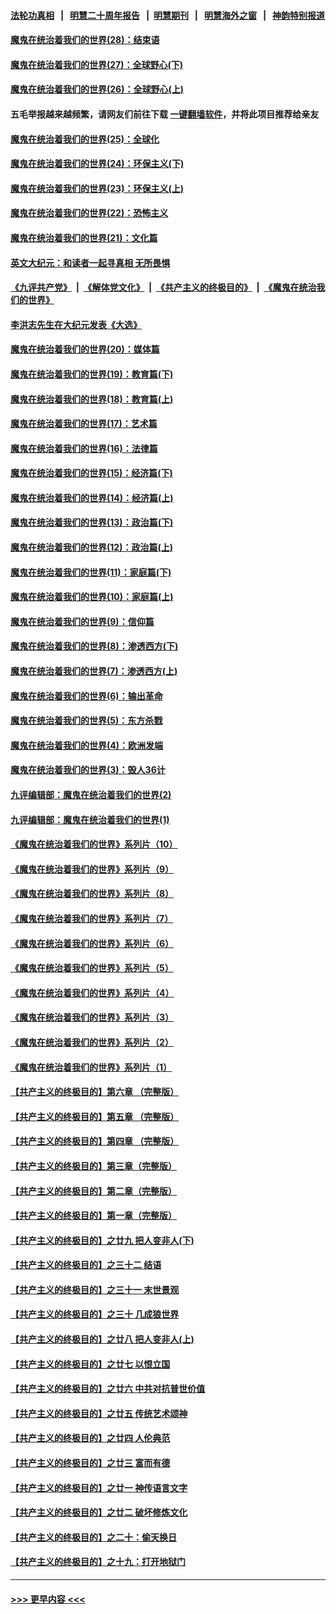 #### [法轮功真相](https://github.com/gfw-breaker/truth/blob/master/README.md?t=0) &nbsp;&nbsp;|&nbsp;&nbsp; [明慧二十周年报告](https://github.com/gfw-breaker/mh-reports/blob/master/README.md?t=0) &nbsp;&nbsp;|&nbsp;&nbsp;[明慧期刊](https://github.com/gfw-breaker/mh-qikan) &nbsp;&nbsp;|&nbsp;&nbsp; [明慧海外之窗](https://github.com/gfw-breaker/mh-news/blob/master/README.md?t=0) &nbsp;&nbsp;|&nbsp;&nbsp; [神韵特别报道](https://github.com/gfw-breaker/mh-news/blob/master/shenyun.md?t=0)
#### [魔鬼在统治着我们的世界(28)：结束语](../pages/nsc422/n10936246.md?t=06131451) 
#### [魔鬼在统治着我们的世界(27)：全球野心(下)](../pages/nsc422/n10928319.md?t=06131451) 
#### [魔鬼在统治着我们的世界(26)：全球野心(上)](../pages/nsc422/n10900318.md?t=06131451) 
#### 五毛举报越来越频繁，请网友们前往下载 [一键翻墙软件](https://github.com/gfw-breaker/ssr-accounts)，并将此项目推荐给亲友
#### [魔鬼在统治着我们的世界(25)：全球化](../pages/nsc422/n10788205.md?t=06131451) 
#### [魔鬼在统治着我们的世界(24)：环保主义(下)](../pages/nsc422/n10695307.md?t=06131451) 
#### [魔鬼在统治着我们的世界(23)：环保主义(上)](../pages/nsc422/n10688613.md?t=06131451) 
#### [魔鬼在统治着我们的世界(22)：恐怖主义](../pages/nsc422/n10614727.md?t=06131451) 
#### [魔鬼在统治着我们的世界(21)：文化篇](../pages/nsc422/n10597706.md?t=06131451) 
#### [英文大纪元：和读者一起寻真相 无所畏惧](../pages/nsc422/n12542027.md?t=06131451) 
#### [《九评共产党》](https://github.com/begood0513/9ping.md/blob/master/README.md) &nbsp;|&nbsp; [《解体党文化》](../../../../jtdwh.md/blob/master/README.md)  &nbsp;|&nbsp; [《共产主义的终极目的》](../../../../gczydzjmd.md/blob/master/README.md) &nbsp;|&nbsp; [《魔鬼在统治我们的世界》](../../../../mgztzwmdsj.md/blob/master/README.md) 
#### [李洪志先生在大纪元发表《大选》](../pages/nsc422/n12534746.md?t=06131451) 
#### [魔鬼在统治着我们的世界(20)：媒体篇](../pages/nsc422/n10586579.md?t=06131451) 
#### [魔鬼在统治着我们的世界(19)：教育篇(下)](../pages/nsc422/n10564808.md?t=06131451) 
#### [魔鬼在统治着我们的世界(18)：教育篇(上)](../pages/nsc422/n10526970.md?t=06131451) 
#### [魔鬼在统治着我们的世界(17)：艺术篇](../pages/nsc422/n10499093.md?t=06131451) 
#### [魔鬼在统治着我们的世界(16)：法律篇](../pages/nsc422/n10485969.md?t=06131451) 
#### [魔鬼在统治着我们的世界(15)：经济篇(下)](../pages/nsc422/n10469975.md?t=06131451) 
#### [魔鬼在统治着我们的世界(14)：经济篇(上)](../pages/nsc422/n10457370.md?t=06131451) 
#### [魔鬼在统治着我们的世界(13)：政治篇(下)](../pages/nsc422/n10448270.md?t=06131451) 
#### [魔鬼在统治着我们的世界(12)：政治篇(上)](../pages/nsc422/n10444576.md?t=06131451) 
#### [魔鬼在统治着我们的世界(11)：家庭篇(下)](../pages/nsc422/n10440961.md?t=06131451) 
#### [魔鬼在统治着我们的世界(10)：家庭篇(上)](../pages/nsc422/n10435448.md?t=06131451) 
#### [魔鬼在统治着我们的世界(9)：信仰篇](../pages/nsc422/n10432159.md?t=06131451) 
#### [魔鬼在统治着我们的世界(8)：渗透西方(下)](../pages/nsc422/n10429603.md?t=06131451) 
#### [魔鬼在统治着我们的世界(7)：渗透西方(上)](../pages/nsc422/n10426013.md?t=06131451) 
#### [魔鬼在统治着我们的世界(6)：输出革命](../pages/nsc422/n10421536.md?t=06131451) 
#### [魔鬼在统治着我们的世界(5)：东方杀戮](../pages/nsc422/n10417707.md?t=06131451) 
#### [魔鬼在统治着我们的世界(4)：欧洲发端](../pages/nsc422/n10414890.md?t=06131451) 
#### [魔鬼在统治着我们的世界(3)：毁人36计](../pages/nsc422/n10411583.md?t=06131451) 
#### [九评编辑部：魔鬼在统治着我们的世界(2)](../pages/nsc422/n10410036.md?t=06131451) 
#### [九评编辑部：魔鬼在统治着我们的世界(1)](../pages/nsc422/n10406825.md?t=06131451) 
#### [《魔鬼在统治着我们的世界》系列片（10）](../pages/nsc422/n12292670.md?t=06131451) 
#### [《魔鬼在统治着我们的世界》系列片（9）](../pages/nsc422/n12290859.md?t=06131451) 
#### [《魔鬼在统治着我们的世界》系列片（8）](../pages/nsc422/n12287445.md?t=06131451) 
#### [《魔鬼在统治着我们的世界》系列片（7）](../pages/nsc422/n12283425.md?t=06131451) 
#### [《魔鬼在统治着我们的世界》系列片（6）](../pages/nsc422/n12282314.md?t=06131451) 
#### [《魔鬼在统治着我们的世界》系列片（5）](../pages/nsc422/n12281419.md?t=06131451) 
#### [《魔鬼在统治着我们的世界》系列片（4）](../pages/nsc422/n12274024.md?t=06131451) 
#### [《魔鬼在统治着我们的世界》系列片（3）](../pages/nsc422/n12271322.md?t=06131451) 
#### [《魔鬼在统治着我们的世界》系列片（2）](../pages/nsc422/n12269049.md?t=06131451) 
#### [《魔鬼在统治着我们的世界》系列片（1）](../pages/nsc422/n12267575.md?t=06131451) 
#### [【共产主义的终极目的】第六章 （完整版）](../pages/nsc422/n11428913.md?t=06131451) 
#### [【共产主义的终极目的】第五章 （完整版）](../pages/nsc422/n11428912.md?t=06131451) 
#### [【共产主义的终极目的】第四章 （完整版）](../pages/nsc422/n11428907.md?t=06131451) 
#### [【共产主义的终极目的】第三章（完整版）](../pages/nsc422/n11428848.md?t=06131451) 
#### [【共产主义的终极目的】第二章（完整版）](../pages/nsc422/n11428831.md?t=06131451) 
#### [【共产主义的终极目的】第一章（完整版）](../pages/nsc422/n11417651.md?t=06131451) 
#### [【共产主义的终极目的】之廿九 把人变非人(下)](../pages/nsc422/n11344140.md?t=06131451) 
#### [【共产主义的终极目的】之三十二 结语](../pages/nsc422/n11360535.md?t=06131451) 
#### [【共产主义的终极目的】之三十一 末世景观](../pages/nsc422/n11351129.md?t=06131451) 
#### [【共产主义的终极目的】之三十 几成狼世界](../pages/nsc422/n11348280.md?t=06131451) 
#### [【共产主义的终极目的】之廿八 把人变非人(上)](../pages/nsc422/n11340492.md?t=06131451) 
#### [【共产主义的终极目的】之廿七 以恨立国](../pages/nsc422/n11336944.md?t=06131451) 
#### [【共产主义的终极目的】之廿六 中共对抗普世价值](../pages/nsc422/n11324785.md?t=06131451) 
#### [【共产主义的终极目的】之廿五 传统艺术颂神](../pages/nsc422/n11296396.md?t=06131451) 
#### [【共产主义的终极目的】之廿四 人伦典范](../pages/nsc422/n11296397.md?t=06131451) 
#### [【共产主义的终极目的】之廿三 富而有德](../pages/nsc422/n11283598.md?t=06131451) 
#### [【共产主义的终极目的】之廿一 神传语言文字](../pages/nsc422/n11263265.md?t=06131451) 
#### [【共产主义的终极目的】之廿二 破坏修炼文化](../pages/nsc422/n11245728.md?t=06131451) 
#### [【共产主义的终极目的】之二十：偷天换日](../pages/nsc422/n11238846.md?t=06131451) 
#### [【共产主义的终极目的】之十九：打开地狱门](../pages/nsc422/n11206376.md?t=06131451) 

----
#### [ >>> 更早内容 <<< ](../indexes/nsc422-earlier.md)
